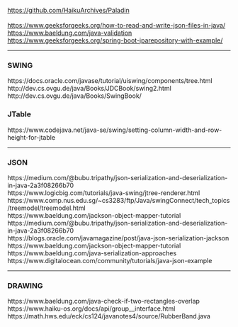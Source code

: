 https://github.com/HaikuArchives/Paladin <br/>
<br/>
https://www.geeksforgeeks.org/how-to-read-and-write-json-files-in-java/ <br/>
https://www.baeldung.com/java-validation <br/>
https://www.geeksforgeeks.org/spring-boot-jparepository-with-example/ <br/>

<hr/>
<h3>SWING</h3>
https://docs.oracle.com/javase/tutorial/uiswing/components/tree.html <br/>
http://dev.cs.ovgu.de/java/Books/JDCBook/swing2.html <br/>
http://dev.cs.ovgu.de/java/Books/SwingBook/ <br/>

<h3>JTable</h3>
https://www.codejava.net/java-se/swing/setting-column-width-and-row-height-for-jtable <br/>

<hr/>
<h3>JSON</h3>
https://medium.com/@bubu.tripathy/json-serialization-and-deserialization-in-java-2a3f08266b70<br/>
https://www.logicbig.com/tutorials/java-swing/jtree-renderer.html <br/>
https://www.comp.nus.edu.sg/~cs3283/ftp/Java/swingConnect/tech_topics/treemodel/treemodel.html <br/>
https://www.baeldung.com/jackson-object-mapper-tutorial <br/>
https://medium.com/@bubu.tripathy/json-serialization-and-deserialization-in-java-2a3f08266b70 <br/>
https://blogs.oracle.com/javamagazine/post/java-json-serialization-jackson <br/>
https://www.baeldung.com/jackson-object-mapper-tutorial <br/>
https://www.baeldung.com/java-serialization-approaches <br/>
https://www.digitalocean.com/community/tutorials/java-json-example <br/>

<hr/>
<h3>DRAWING</h3>
https://www.baeldung.com/java-check-if-two-rectangles-overlap<br/>
https://www.haiku-os.org/docs/api/group__interface.html<br/>
https://math.hws.edu/eck/cs124/javanotes4/source/RubberBand.java<br/>
